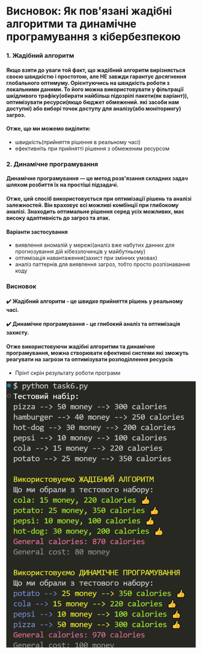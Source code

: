 # Висновок: Як пов'язані жадібні алгоритми та динамічне програмування з кібербезпекою

### 1. Жадібний алгоритм

#### Якщо взяти до уваги той факт, що жадібний алгоритм вирізняється своєю швидкістю і простотою, але НЕ завжди гарантує досягнення глобального оптимуму. Орієнтуючись на швидкість роботи з локальними даними. То його можна використовувати у фільтрації шкідливого трафіку(обирати найбільш підозрілі пакети(як варіант)), оптимізувати ресурси(якщо бюджет обмежений. які засоби нам доступні) або виборі точок доступу для аналізу(або моніторингу) загроз.

#### Отже, що ми можемо виділити:
 - швидкість(прийняття рішення в реальному часі)
 - ефективніть при прийнятті рішення з обмеженим ресурсом


### 2. Динамічне програмування

#### Динамічне програмування — це метод розв'язання складних задач шляхом розбиття їх на простіші підзадачі.

#### Отже, цей спосіб використовується при оптимізації рішень та аналізі залежностей. Він враховує всі можливі комбінції при глибокому аналізі. Знаходить оптимальне рішення серед усіх можливих, має високу адаптивність до загроз та атак.

#### Варіанти застосування
 - виявлення аномалій у мережі(аналіз вже набутих данних для прогнозування дій кібеззлочинців у майбутньому)
 - оптимізація навантаження(захист при змінних умовах)
 - аналіз паттернів для виявлення загроз, тобто просто розпізнавання коду


### Висновок

#### ✔️ __Жадібний алгоритм - це швидке прийняття рішень у реальному часі.__

#### ✔️ __Динамічне програмування - це глибокий аналіз та оптимізація захисту.__

#### Отже використовуючи жадібні алгоритми та динамічне програмування, можна створювати ефективні системи які зможуть реагувати на загрози та оптимізувати розподіллення ресурсів



* Прінт скрін результату роботи програми



![program_result](assets_task6/result.png)